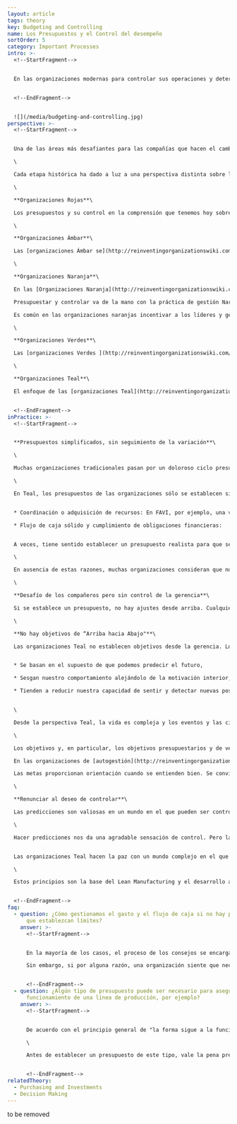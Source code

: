 ```yaml
---
layout: article
tags: theory
key: Budgeting and Controlling
name: Los Presupuestos y el Control del desempeño
sortOrder: 5
category: Important Processes
intro: >-
  <!--StartFragment-->


  En las organizaciones modernas para controlar sus operaciones y determinar que tan bien se alcanzan los objetivos y metas se establecen presupuestos y periódicamente se revisa el desempeño de la organización comparándolo con el presupuesto. Este artículo trata de cómo se establecen los presupuestos, se monitorean y qué prácticas de control se usan para lograr resultados en las organizaciones Teal.


  <!--EndFragment-->


  ![](/media/budgeting-and-controlling.jpg)
perspective: >-
  <!--StartFragment-->


  Una de las áreas más desafiantes para las compañías que hacen el cambio a Teal es el presupuesto. La práctica Teal de detectar y responder a las condiciones actuales en lugar de tratar de controlarlas a través de la presupuestación y otros medios es una clara desviación de las prácticas Naranja o incluso de Verdes. Desde la perspectiva Teal, el control que a menudo resulta de establecer un presupuesto puede dificultar la capacidad de la organización para sentir y responder auténticamente.\

  \

  Cada etapa histórica ha dado a luz a una perspectiva distinta sobre los presupuestos y su control cuando es aplicable, y ha generado prácticas muy diferentes:\

  \

  **Organizaciones Rojas**\

  Los presupuestos y su control en la comprensión que tenemos hoy sobre el tema es inexistente en las [Organizaciones Rojas.](http://reinventingorganizationswiki.com/sp/index.php?title=El_paradigma_Rojo_y_las_Organizaciones "El paradigma Rojo y las Organizaciones") La Organización Roja está centrada en el presente, por lo que solo concibe una planificación rudimentaria, de corto plazo y con poca o nula capacidad para la estrategia a largo plazo. El enfoque está puesto en responder a las nuevas amenazas o oportunidades que se pueden perseguir para su explotación o ganancia.\

  \

  **Organizaciones Ámbar**\

  Las [organizaciones Ámbar se](http://reinventingorganizationswiki.com/sp/index.php?title=El_Paradigma_%C3%81mbar_y_las_Organizaciones "El Paradigma Ámbar y las Organizaciones") basan en procesos estables y replicables. También crean estructuras y jerarquías claramente definidas. Juntas, estas características permiten que los proyectos y planes sean entregados en una escala mucho mayor que los que pueden alcanzar las organizaciones Rojas. La planificación y la presupuestación se utilizan para determinar los recursos necesarios para lograr objetivos bien comprendidos y previsibles. La planificación es un proceso de arriba hacia abajo con los presupuestos que se transmiten a los que están abajo en la organización.\

  \

  **Organizaciones Naranja**\

  En las [Organizaciones Naranja](http://reinventingorganizationswiki.com/sp/index.php?title=El_Paradigma_Naranja_y_las_Organizaciones "El Paradigma Naranja y las Organizaciones") la alta gerencia es responsable de determinar la estrategia y la dirección de la organización. Estos planes se desglosan en objetivos y metas para aquellos más abajo en la jerarquía. Los gerentes de cada nivel crean los planes y presupuestos necesarios para alcanzar los objetivos deseados, en lo que suele ser un proceso presupuestario anual. Normalmente, la planificación incluye presupuestos para gastos (centro de costos) o ingresos objetivo (centro de beneficios), así como presupuestos de inversión. Establecer metas a cada unidad y equipo permite gestionar por objetivos: a cada equipo se le da cierta libertad para decidir cómo se cumplirán estos objetivos presupuestarios, siempre y cuando se cumplan.\

  Presupuestar y controlar va de la mano con la práctica de gestión Naranja de **predecir y controlar**. Los presupuestos anuales se dividen en números semestrales, trimestrales o mensuales. Estos números son seguidos por el departamento de contabilidad y finanzas al final de cada período, para comparar los resultados con el plan. Cuando los resultados se quedan cortos contra la predicción, a menudo se pide a los gerentes que expliquen la diferencia y presenten acciones correctivas.\

  Es común en las organizaciones naranjas incentivar a los líderes y gerentes, con el fin de motivarlos para alcanzar los objetivos del presupuesto. Estos incentivos a menudo se implementan como un sistema de bonificación ligado a los objetivos financieros, o, a veces de manera más amplia a un conjunto de "indicadores clave de rendimiento".\

  \

  **Organizaciones Verdes**\

  Las [organizaciones Verdes ](http://reinventingorganizationswiki.com/sp/index.php?title=El_Paradigma_Verde_y_las_Organizaciones "El Paradigma Verde y las Organizaciones")se sienten incómodas con una perspectiva puramente financiera de sus operaciones. Aunque siguen utilizando métodos de *"predicción y control"*, se valoran otras medidas no financieras (por ejemplo, la participación de los empleados y la satisfacción del cliente). La presupuestación es similar a la que se encuentra en las organizaciones Naranja, pero es probable que las medidas sean más amplias y acordadas mediante un enfoque de "abajo hacia arriba" y también un enfoque de "arriba hacia abajo".\

  \

  **Organizaciones Teal**\

  El enfoque de las [organizaciones Teal](http://reinventingorganizationswiki.com/sp/index.php?title=El_Paradigma_Teal_y_las_organizaciones "El Paradigma Teal y las organizaciones") en cuanto a la planificación y la presupuestación se aleja radicalmente de lo que se considera la mejor práctica en el pensamiento tradicional sobre la gestión de empresas. En lugar de tratar de predecir y controlar, (el objetivo detrás de todas las prácticas tradicionales de planificación y presupuesto), las organizaciones Teal tratan tanto como sea posible de sentir y responder a su entorno. Por lo general, trabajan sin o con presupuestos muy simplificados, donde las variaciones se rastrean para obtener información en lugar de razones para control. El propósito de definir un presupuesto es impulsado por consideraciones prácticas tales como la coordinación de recursos, prever un flujo de caja sólido y asegurar que las obligaciones y pasivos financieros estén cubiertos.


  <!--EndFragment-->
inPractice: >-
  <!--StartFragment-->


  **Presupuestos simplificados, sin seguimiento de la variación**\

  \

  Muchas organizaciones tradicionales pasan por un doloroso ciclo presupuestario cada año para establecer un plan para controlar el desempeño organizacional.\

  \

  En Teal, los presupuestos de las organizaciones sólo se establecen si se necesita una previsión para informar y tomar una decisión importante, por ejemplo:


  * Coordinación o adquisición de recursos: En FAVI, por ejemplo, una vez al año, los equipos hacen previsiones mensuales aproximadas para el año venidero, para asegurar contratos de materias primas.

  * Flujo de caja sólido y cumplimiento de obligaciones financieras:


  A veces, tiene sentido establecer un presupuesto realista para que se puedan anticipar los problemas y cumplir las obligaciones. Los equipos individuales en [Buurtzorg](http://www.buurtzorgnederland.com/) no hacen compras o inversiones significativas, así que no requieren un presupuesto de equipo. Sin embargo, a nivel de grupo, Buurtzorg hace una simple proyección de su flujo de caja esperado (cabe en una hoja de papel) para tener una idea de cuántos nuevos equipos puede permitir que se inicie en el próximo año; Los nuevos equipos pueden tardar hasta un año en alcanzar el punto de equilibrio, y Buurtzorg quiere asegurarse de que puedan ser apoyados y sostenidos.\

  \

  En ausencia de estas razones, muchas organizaciones consideran que no necesitan hacer ningún presupuesto en absoluto. [Sun Hydraulics](http://www.sunhydraulics.com/) no hace ningún presupuesto (a menos que el consejo lo exija, en cuyo caso se formula un presupuesto aproximado de una página ).\

  \

  **Desafío de los compañeros pero sin control de la gerencia**\

  Si se establece un presupuesto, no hay ajustes desde arriba. Cualquier número que los equipos prevean se convertirá en el presupuesto. Algunas compañías encuentran que es útil que entre pares puedan desafiar y validar los presupuestos de cada uno. De acuerdo con el espíritu de la [autogestión](http://reinventingorganizationswiki.com/sp/index.php?title=Autogesti%C3%B3n "Autogestión") nadie puede obligar a un equipo a cambiar sus números. Por ejemplo, en [Morning Star](http://www.morningstarco.com/), las unidades presentan sus planes de presupuesto e inversión a un grupo de trabajo de presupuestos, compuesto por voluntarios de todas las partes del negocio, que pueden desafiar los números y ofrecer opiniones y sugerencias. [AES](http://www.aes.com/home/default.aspx) solía tener un proceso similar.\

  \

  **No hay objetivos de “Arriba hacia Abajo"**\

  Las organizaciones Teal no establecen objetivos desde la gerencia. Los vendedores de [FAVI](http://www.favi.com/), por ejemplo, no tienen objetivos que alcanzar. Desde una perspectiva Teal Evolutiva, las metas son problemáticas por al menos tres razones;


  * Se basan en el supuesto de que podemos predecir el futuro,

  * Sesgan nuestro comportamiento alejándolo de la motivación interior, y

  * Tienden a reducir nuestra capacidad de sentir y detectar nuevas posibilidades.


  \

  Desde la perspectiva Teal, la vida es compleja y los eventos y las circunstancias cambian tan rápido, que establecer un objetivo es en su mayoría sólo una conjetura. Un año después de que se haya fijado un objetivo, en la mayoría de los casos sólo es un número arbitrario, tan fácil de alcanzar que pierde sentido o tan desafiante que la gente debe tomar atajos. Ambas circunstancias perjudican a la organización a largo plazo.\

  \

  Los objetivos y, en particular, los objetivos presupuestarios y de ventas también sesgan nuestro comportamiento. En muchas empresas, los gerentes a menudo gastan cualquier presupuesto que queda al final del año, a veces en gastos que no tienen sentido, por temor a que su financiamiento pueda ser recortado al año siguiente. Sin objetivos, estos juegos desaparecen. Las personas son libres de aprovechar su motivación interior para simplemente hacer el mejor trabajo que puedan.\

  En las organizaciones de [autogestión](http://reinventingorganizationswiki.com/sp/index.php?title=Autogesti%C3%B3n "Autogestión"), la gente puede elegir fijarse objetivos cuando lo encuentran útil, más bien como un corredor que se espolea a si mismo para superar sus metas. En [FAVI](http://www.favi.com/), los operadores se fijan objetivos de producción por máquina, y monitorean su desempeño en contra de esa meta.\

  Las metas proporcionan orientación cuando se entienden bien. Se convierten en un problema cuando las circunstancia cambian pero las metas no.\

  \

  **Renunciar al deseo de controlar**\

  Las predicciones son valiosas en un mundo en el que pueden ser controladas, pero pierden relevancia en un mundo complejo que está cambiando rápidamente. Establecer presupuestos y gestionarlos es una manera de predecir el futuro. Nos proponemos un objetivo a menudo arbitrario y tomamos medidas para controlar nuestro rendimiento en base a ese objetivo.\

  \

  Hacer predicciones nos da una agradable sensación de control. Pero la realidad es que las organizaciones y el mundo en que vivimos se han convertido en sistemas complejos. En tales sistemas, se vuelve casi inútil predecir el futuro para luego analizarlo para la toma de una “mejor” decisión. Cuando lo hacemos, solo por costumbre, sólo desperdiciamos energía y tiempo de producción en una ilusión de control.


  Las organizaciones Teal hacen la paz con un mundo complejo en el que la perfección se nos escapa. Estas apuntan de forma explícita a no tratar de encontrar la “mejor” decisión posible, sino solo una solución viable que se pueden implementar de forma rápida. Para luego basados en nueva información que pueda surgir, la decisión puede ser revisada y mejorada en cualquier momento. Desde esta perspectiva, la creación de presupuestos por un período de tiempo largo, y tratando de ejercer control sobre el ya no tiene mucho sentido.\

  \

  Estos principios son la base del Lean Manufacturing y el desarrollo ágil de software, dos enfoques que han revolucionado sus respectivos campos. El proceso de Gobernanza de HOLACRACY y el proceso de toma de decisiones de Buurtzorg nos demuestran que estos mismos principios pueden ser incorporados en todos los departamentos de una organización. Las empresas que trabajan de esta manera, que hacen muchas iteraciones rápidas en vez de grandes cambios con poca regularidad, avanzan mucho más rápido y mucho más suavemente hacia su objetivo. No se desperdicia energía tratando de averiguar la supuesta mejor decisión y haciendo predicciones correlacionados a un presupuesto fijo y objetivos de ventas; en las organizaciones Teal no se pierde tiempo esperando más datos y más certeza antes de tomar decisiones. También es importante mencionar que cuando las decisiones son pequeñas y se revisan con frecuencia, también se hace mucho más fácil de corregir una decisión que resulto ser errónea. Mientras que cuando hemos invertido mucho esfuerzo y tiempo en la definición de las mejores soluciones, nos apegamos a ellas y seguimos con ellas mucho más tiempo de lo necesario cuando las cosas no salen según lo planeado. Al final, paradójicamente, nos sentiremos mucho más seguros en un mundo en el que renunciamos a la ilusión de control obtenida de predecir el futuro y aprendemos a trabajar con la realidad que se va desarrollando.


  <!--EndFragment-->
faq:
  - question: ¿Cómo gestionamos el gasto y el flujo de caja si no hay presupuestos
      que establezcan límites?
    answer: >-
      <!--StartFragment-->


      En la mayoría de los casos, el proceso de los consejos se encarga de mantener el gasto en línea con las necesidades de la organización. Un gasto que fuera fantasioso o uno que fuera un proyecto de una preferencia personal no tiende a sobrevivir el proceso de los consejos (si lo hace, otra persona puede iniciar otro proceso de consejos para hacer una corrección, o si es demasiado tarde, participar en un proceso de [resolución de conflictos)](http://reinventingorganizationswiki.com/sp/index.php?title=Resoluci%C3%B3n_de_Conflictos "Resolución de Conflictos") . Otro factor tiende a dominar el gasto: en las organizaciones tradicionales, los gerentes a menudo miden su importancia con el tamaño de su presupuesto, y por lo tanto a menudo luchan por aumentar su presupuesto, y asegurarse de gastar cualquier presupuesto que se les asignó). Las organizaciones autogestionadas no miden su importancia con el tamaño de su presupuesto, lo que reduce el gasto innecesario.\

      Sin embargo, si por alguna razón, una organización siente que necesita mantener su gasto por debajo de lo que naturalmente sucedería con el proceso de los consejos (porque la organización tiene poca liquidez o porque hay más oportunidades de buscar que efectivo), un proceso presupuestario Se puede establecer como un medio para tener una conversación sobre las prioridades de gasto. En la práctica, dichos procesos pueden establecerse de manera similar a los utilizados para determinar los presupuestos de [inversión.](http://reinventingorganizationswiki.com/sp/index.php?title=Compras_e_Inversiones "Compras e Inversiones")


      <!--EndFragment-->
  - question: ¿Algún tipo de presupuesto puede ser necesario para asegurar el
      funcionamiento de una línea de producción, por ejemplo?
    answer: >-
      <!--StartFragment-->


      De acuerdo con el principio general de "la forma sigue a la función"; Si los colegas sienten la necesidad de un presupuesto, entonces por cualquier medio, ellos establecerán un presupuesto. Si una línea de producción siente que necesita un presupuesto de costos, los colegas pueden convocarlo y crearlo.\

      \

      Antes de establecer un presupuesto de este tipo, vale la pena preguntarse: ¿por qué necesitamos un presupuesto? A menudo, la respuesta es simplemente "controlar nuestros costos". En muchos casos, con el fin de controlar sus costos, no es necesario anticipar el futuro con un presupuesto. Puede ser suficiente medir y controlar sus costos después de los hechos sobre una base recurrente - por ejemplo, cada mes. Estamos tan acostumbrados a los presupuestos y a la ilusión de control que proporcionan, que podríamos simplemente establecer un presupuesto por costumbre, porque nos sentimos desnudos en ausencia de presupuestos. La pregunta clave es: "¿cuál es el tipo de decisión que necesitamos tomar para lo que necesitamos un presupuesto?". Un presupuesto sólo es necesario si ayuda a anticipar, si la presencia de un presupuesto conduciría a una decisión diferente sobre una decisión en particular.


      <!--EndFragment-->
relatedTheory:
  - Purchasing and Investments
  - Decision Making
---
```

to be removed